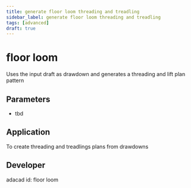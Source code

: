 ```yaml
---
title: generate floor loom threading and treadling
sidebar_label: generate floor loom threading and treadling
tags: [advanced]
draft: true
---
```

# floor loom
Uses the input draft as drawdown and generates a threading and lift plan pattern

<!--![file](./img/floor loom.png)-->

## Parameters
- tbd

## Application
To create threading and treadlings plans from drawdowns
## Developer
adacad id: floor loom
